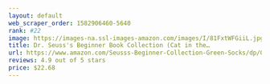 ```yaml
---
layout: default 
﻿web_scraper_order: 1582906460-5640
rank: #22
image: https://images-na.ssl-images-amazon.com/images/I/81FxtWFGiiL.jpg
title: Dr. Seuss's Beginner Book Collection (Cat in the…
url: https://www.amazon.com/Seusss-Beginner-Collection-Green-Socks/dp/0375851569/ref=zg_mw_books_22?_encoding=UTF8&psc=1&refRID=TBMNK4Y038MCV8ZD423X
reviews: 4.9 out of 5 stars
price: $22.68 
---
```

